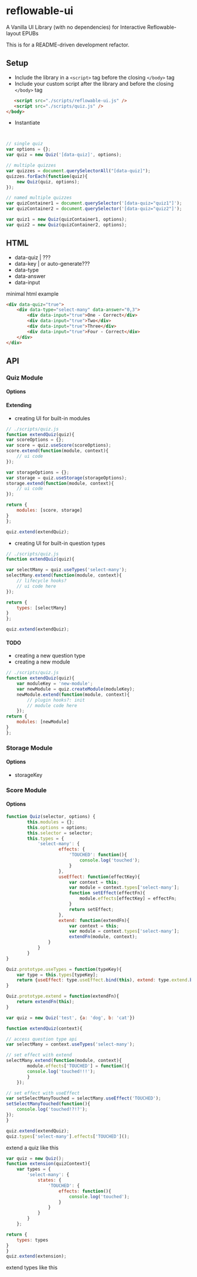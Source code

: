 # reflowable-ui
A Vanilla UI Library (with no dependencies) for Interactive Reflowable-layout EPUBs

This is for a README-driven development refactor.

## Setup

* Include the library in a `<script>` tag before the closing `</body>` tag
* Include your custom script after the library and before the closing `</body>` tag

```html
   <script src="./scripts/reflowable-ui.js" />
   <script src="./scripts/quiz.js" />
</body>
```

* Instantiate

```js


// single quiz
var options = {};
var quiz = new Quiz('[data-quiz]', options);

// multiple quizzes
var quizzes = document.querySelectorAll("[data-quiz]");
quizzes.forEach(function(quiz){
    new Quiz(quiz, options);
});

// named multiple quizzes
var quizContainer1 = document.querySelector('[data-quiz="quiz1"]');
var quizContainer2 = document.querySelector('[data-quiz="quiz2"]');

var quiz1 = new Quiz(quizContainer1, options);
var quiz2 = new Quiz(quizContainer2, options);

```

## HTML
* data-quiz | ???
* data-key | or auto-generate???
* data-type
* data-answer
* data-input

minimal html example

```html
<div data-quiz="true">
    <div data-type="select-many" data-answer="0,3">
        <div data-input="true">One - Correct</div>
        <div data-input="true">Two</div>
        <div data-input="true">Three</div>
        <div data-input="true">Four - Correct</div>
    </div>
</div>
```


## API

### Quiz Module
#### Options


#### Extending

* creating UI for built-in modules

```js
// ./scripts/quiz.js
function extendQuiz(quiz){
var scoreOptions = {};
var score = quiz.useScore(scoreOptions);
score.extend(function(module, context){
    // ui code
});

var storageOptions = {};
var storage = quiz.useStorage(storageOptions);
storage.extend(function(module, context){
    // ui code
});

return {
    modules: [score, storage]
}
};

quiz.extend(extendQuiz);
```

* creating UI for built-in question types

```js
// ./scripts/quiz.js
function extendQuiz(quiz){

var selectMany = quiz.useTypes('select-many');
selectMany.extend(function(module, context){
    // lifecycle hooks?
    // ui code here
});

return {
    types: [selectMany]
}
};

quiz.extend(extendQuiz);
```



#### TODO
* creating a new question type
* creating a new module

```js
// ./scripts/quiz.js
function extendQuiz(quiz){
    var moduleKey = 'new-module';
    var newModule = quiz.createModule(moduleKey);
    newModule.extend(function(module, context){
        // plugin hooks?: init
        // module code here
    });
return {
    modules: [newModule]
}
};
```

### Storage Module
#### Options

* storageKey


### Score Module
#### Options















```js
function Quiz(selector, options) {
        this.modules = {};
        this.options = options;
        this.selector = selector;
        this.types = {
            'select-many': {
					effects: {
						'TOUCHED': function(){
							console.log('touched');
						}
					},
					useEffect: function(effectKey){
						var context = this;
                        var module = context.types['select-many'];
						function setEffect(effectFn){
							module.effects[effectKey] = effectFn;
						}
						return setEffect;
					},
                    extend: function(extendFn){
						var context = this;
                        var module = context.types['select-many'];
						extendFn(module, context);
                }
            }
        }
}

Quiz.prototype.useTypes = function(typeKey){
	var type = this.types[typeKey];
    return {useEffect: type.useEffect.bind(this), extend: type.extend.bind(this)};
}

Quiz.prototype.extend = function(extendFn){
    return extendFn(this);
}

var quiz = new Quiz('test', {a: 'dog', b: 'cat'})

function extendQuiz(context){

// access question type api
var selectMany = context.useTypes('select-many');

// set effect with extend
selectMany.extend(function(module, context){
		module.effects['TOUCHED'] = function(){
		console.log('touched!!!');
		}
	});

// set effect with useEffect
var setSelectManyTouched = selectMany.useEffect('TOUCHED');
setSelectManyTouched(function(){
	console.log('touched!?!?');
});
}

quiz.extend(extendQuiz);
quiz.types['select-many'].effects['TOUCHED']();

```





extend a quiz like this

```js
var quiz = new Quiz();
function extension(quizContext){
    var types = {
        'select-many': {
            states: {
                'TOUCHED': {
                    effects: function(){
                        console.log('touched');
                    }
                }
            }
        }
    };

return {
    types: types
}
}
quiz.extend(extension);
```


extend types like this
```js

```







